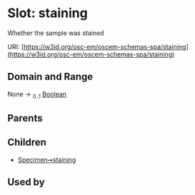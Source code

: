 
# Slot: staining

Whether the sample was stained

URI: [https://w3id.org/osc-em/oscem-schemas-spa/staining](https://w3id.org/osc-em/oscem-schemas-spa/staining)


## Domain and Range

None &#8594;  <sub>0..1</sub> [Boolean](types/Boolean.md)

## Parents


## Children

 *  [Specimen➞staining](Specimen_staining.md)

## Used by

